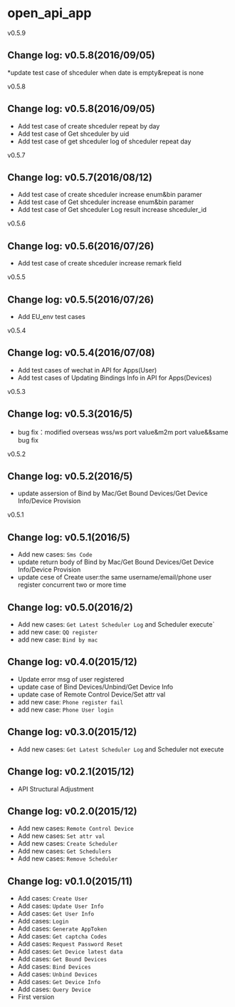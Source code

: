 open_api_app
==========
v0.5.9

## Change log: v0.5.8(2016/09/05)
*update test case of shceduler when date is empty&repeat is none


v0.5.8

## Change log: v0.5.8(2016/09/05)
* Add test case of create shceduler repeat by day 
* Add test case of Get shceduler by uid
* Add test case of get shceduler log of shceduler repeat day

v0.5.7

## Change log: v0.5.7(2016/08/12)
* Add test case of create shceduler increase enum&bin paramer 
* Add test case of Get shceduler increase enum&bin paramer
* Add test case of Get shceduler Log result increase shceduler_id

v0.5.6

## Change log: v0.5.6(2016/07/26)
* Add test case of create shceduler increase remark field

v0.5.5

## Change log: v0.5.5(2016/07/26)
* Add EU_env test cases

v0.5.4

## Change log: v0.5.4(2016/07/08)
* Add test cases of wechat in API for Apps(User)
* Add test cases of Updating Bindings Info in API for Apps(Devices)

v0.5.3

## Change log: v0.5.3(2016/5)
* bug fix：modified overseas wss/ws port value&m2m port value&&same bug fix

v0.5.2

## Change log: v0.5.2(2016/5)
* update assersion of Bind by Mac/Get Bound Devices/Get Device Info/Device Provision


v0.5.1

## Change log: v0.5.1(2016/5)
* Add new cases: `Sms Code` 
* update return body of Bind by Mac/Get Bound Devices/Get Device Info/Device Provision
* update cese of Create user:the same username/email/phone user register concurrent two or more time


## Change log: v0.5.0(2016/2)
* Add new cases: `Get Latest Scheduler Log` and Scheduler execute`
* add new case: `QQ register`
* add new case: `Bind by mac`

## Change log: v0.4.0(2015/12)
* Update error msg of user registered
* update case of Bind Devices/Unbind/Get Device Info
* update case of Remote Control Device/Set attr val
* add new case: `Phone register fail`
* add new case: `Phone User login`

## Change log: v0.3.0(2015/12)
* Add new cases: `Get Latest Scheduler Log` and Scheduler not execute

## Change log: v0.2.1(2015/12)
* API Structural Adjustment

## Change log: v0.2.0(2015/12)
* Add new cases: `Remote Control Device`
* Add new cases: `Set attr val`
* Add new cases: `Create Scheduler`
* Add new cases: `Get Schedulers`
* Add new cases: `Remove Scheduler`

## Change log: v0.1.0(2015/11)
* Add cases: `Create User`
* Add cases: `Update User Info`
* Add cases: `Get User Info`
* Add cases: `Login`
* Add cases: `Generate AppToken`
* Add cases: `Get captcha Codes`
* Add cases: `Request Password Reset`
* Add cases: `Get Device latest data`
* Add cases: `Get Bound Devices`
* Add cases: `Bind Devices`
* Add cases: `Unbind Devices`
* Add cases: `Get Device Info`
* Add cases: `Query Device`
* First version

